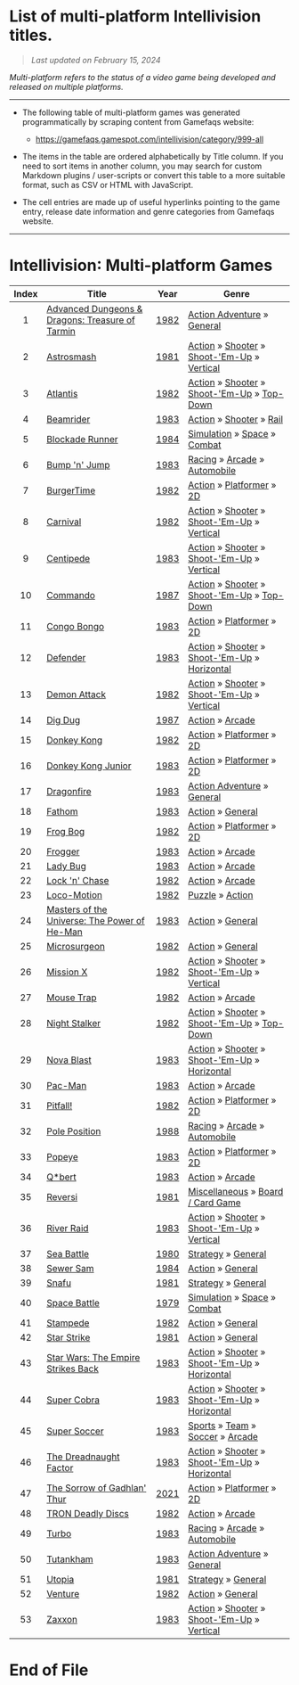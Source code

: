 ﻿# List of multi-platform Intellivision titles.

> *Last updated on February 15, 2024*

_Multi-platform refers to the status of a video game being developed and released on multiple platforms._

-----------------------------

 - The following table of multi-platform games was generated programmatically by scraping content from Gamefaqs website: 

    - https://gamefaqs.gamespot.com/intellivision/category/999-all
      
 - The items in the table are ordered alphabetically by Title column. If you need to sort items in another column, you may search for custom Markdown plugins / user-scripts or convert this table to a more suitable format, such as CSV or HTML with JavaScript.

 - The cell entries are made up of useful hyperlinks pointing to the game entry, release date information and genre categories from Gamefaqs website.

-----------------------------
# Intellivision∶ Multi-platform Games
|Index|Title|Year|Genre|
|:--:|--|--|--|
|1|<a href="https://gamefaqs.gamespot.com/intellivision/576718-advanced-dungeons-and-dragons-treasure-of-tarmin" target="_blank" rel="noopener noreferrer">Advanced Dungeons & Dragons: Treasure of Tarmin</a>|<a href="https://gamefaqs.gamespot.com/intellivision/576718-advanced-dungeons-and-dragons-treasure-of-tarmin/data" target="_blank" rel="noopener noreferrer">1982</a>|<a href="https://gamefaqs.gamespot.com/intellivision/category/163-action-adventure" target="_blank" rel="noopener noreferrer">Action Adventure</a> &raquo; <a href="https://gamefaqs.gamespot.com/intellivision/category/290-action-adventure-general" target="_blank" rel="noopener noreferrer">General</a>|
|2|<a href="https://gamefaqs.gamespot.com/intellivision/576721-astrosmash" target="_blank" rel="noopener noreferrer">Astrosmash</a>|<a href="https://gamefaqs.gamespot.com/intellivision/576721-astrosmash/data" target="_blank" rel="noopener noreferrer">1981</a>|<a href="https://gamefaqs.gamespot.com/intellivision/category/54-action" target="_blank" rel="noopener noreferrer">Action</a> &raquo; <a href="https://gamefaqs.gamespot.com/intellivision/category/55-action-shooter" target="_blank" rel="noopener noreferrer">Shooter</a> &raquo; <a href="https://gamefaqs.gamespot.com/intellivision/category/313-action-shooter-shoot-em-up" target="_blank" rel="noopener noreferrer">Shoot-&#039;Em-Up</a> &raquo; <a href="https://gamefaqs.gamespot.com/intellivision/category/83-action-shooter-shoot-em-up-vertical" target="_blank" rel="noopener noreferrer">Vertical</a>|
|3|<a href="https://gamefaqs.gamespot.com/intellivision/576401-atlantis" target="_blank" rel="noopener noreferrer">Atlantis</a>|<a href="https://gamefaqs.gamespot.com/intellivision/576401-atlantis/data" target="_blank" rel="noopener noreferrer">1982</a>|<a href="https://gamefaqs.gamespot.com/intellivision/category/54-action" target="_blank" rel="noopener noreferrer">Action</a> &raquo; <a href="https://gamefaqs.gamespot.com/intellivision/category/55-action-shooter" target="_blank" rel="noopener noreferrer">Shooter</a> &raquo; <a href="https://gamefaqs.gamespot.com/intellivision/category/313-action-shooter-shoot-em-up" target="_blank" rel="noopener noreferrer">Shoot-&#039;Em-Up</a> &raquo; <a href="https://gamefaqs.gamespot.com/intellivision/category/272-action-shooter-shoot-em-up-top-down" target="_blank" rel="noopener noreferrer">Top-Down</a>|
|4|<a href="https://gamefaqs.gamespot.com/intellivision/576717-beamrider" target="_blank" rel="noopener noreferrer">Beamrider</a>|<a href="https://gamefaqs.gamespot.com/intellivision/576717-beamrider/data" target="_blank" rel="noopener noreferrer">1983</a>|<a href="https://gamefaqs.gamespot.com/intellivision/category/54-action" target="_blank" rel="noopener noreferrer">Action</a> &raquo; <a href="https://gamefaqs.gamespot.com/intellivision/category/55-action-shooter" target="_blank" rel="noopener noreferrer">Shooter</a> &raquo; <a href="https://gamefaqs.gamespot.com/intellivision/category/81-action-shooter-rail" target="_blank" rel="noopener noreferrer">Rail</a>|
|5|<a href="https://gamefaqs.gamespot.com/intellivision/576406-blockade-runner" target="_blank" rel="noopener noreferrer">Blockade Runner</a>|<a href="https://gamefaqs.gamespot.com/intellivision/576406-blockade-runner/data" target="_blank" rel="noopener noreferrer">1984</a>|<a href="https://gamefaqs.gamespot.com/intellivision/category/46-simulation" target="_blank" rel="noopener noreferrer">Simulation</a> &raquo; <a href="https://gamefaqs.gamespot.com/intellivision/category/69-simulation-space" target="_blank" rel="noopener noreferrer">Space</a> &raquo; <a href="https://gamefaqs.gamespot.com/intellivision/category/132-simulation-space-combat" target="_blank" rel="noopener noreferrer">Combat</a>|
|6|<a href="https://gamefaqs.gamespot.com/intellivision/576726-bump-n-jump" target="_blank" rel="noopener noreferrer">Bump 'n' Jump</a>|<a href="https://gamefaqs.gamespot.com/intellivision/576726-bump-n-jump/data" target="_blank" rel="noopener noreferrer">1983</a>|<a href="https://gamefaqs.gamespot.com/intellivision/category/47-racing" target="_blank" rel="noopener noreferrer">Racing</a> &raquo; <a href="https://gamefaqs.gamespot.com/intellivision/category/314-racing-arcade" target="_blank" rel="noopener noreferrer">Arcade</a> &raquo; <a href="https://gamefaqs.gamespot.com/intellivision/category/232-racing-arcade-automobile" target="_blank" rel="noopener noreferrer">Automobile</a>|
|7|<a href="https://gamefaqs.gamespot.com/intellivision/566288-burgertime" target="_blank" rel="noopener noreferrer">BurgerTime</a>|<a href="https://gamefaqs.gamespot.com/intellivision/566288-burgertime/data" target="_blank" rel="noopener noreferrer">1982</a>|<a href="https://gamefaqs.gamespot.com/intellivision/category/54-action" target="_blank" rel="noopener noreferrer">Action</a> &raquo; <a href="https://gamefaqs.gamespot.com/intellivision/category/56-action-platformer" target="_blank" rel="noopener noreferrer">Platformer</a> &raquo; <a href="https://gamefaqs.gamespot.com/intellivision/category/84-action-platformer-2d" target="_blank" rel="noopener noreferrer">2D</a>|
|8|<a href="https://gamefaqs.gamespot.com/intellivision/565581-carnival" target="_blank" rel="noopener noreferrer">Carnival</a>|<a href="https://gamefaqs.gamespot.com/intellivision/565581-carnival/data" target="_blank" rel="noopener noreferrer">1982</a>|<a href="https://gamefaqs.gamespot.com/intellivision/category/54-action" target="_blank" rel="noopener noreferrer">Action</a> &raquo; <a href="https://gamefaqs.gamespot.com/intellivision/category/55-action-shooter" target="_blank" rel="noopener noreferrer">Shooter</a> &raquo; <a href="https://gamefaqs.gamespot.com/intellivision/category/313-action-shooter-shoot-em-up" target="_blank" rel="noopener noreferrer">Shoot-&#039;Em-Up</a> &raquo; <a href="https://gamefaqs.gamespot.com/intellivision/category/83-action-shooter-shoot-em-up-vertical" target="_blank" rel="noopener noreferrer">Vertical</a>|
|9|<a href="https://gamefaqs.gamespot.com/intellivision/576420-centipede" target="_blank" rel="noopener noreferrer">Centipede</a>|<a href="https://gamefaqs.gamespot.com/intellivision/576420-centipede/data" target="_blank" rel="noopener noreferrer">1983</a>|<a href="https://gamefaqs.gamespot.com/intellivision/category/54-action" target="_blank" rel="noopener noreferrer">Action</a> &raquo; <a href="https://gamefaqs.gamespot.com/intellivision/category/55-action-shooter" target="_blank" rel="noopener noreferrer">Shooter</a> &raquo; <a href="https://gamefaqs.gamespot.com/intellivision/category/313-action-shooter-shoot-em-up" target="_blank" rel="noopener noreferrer">Shoot-&#039;Em-Up</a> &raquo; <a href="https://gamefaqs.gamespot.com/intellivision/category/83-action-shooter-shoot-em-up-vertical" target="_blank" rel="noopener noreferrer">Vertical</a>|
|10|<a href="https://gamefaqs.gamespot.com/intellivision/576492-commando" target="_blank" rel="noopener noreferrer">Commando</a>|<a href="https://gamefaqs.gamespot.com/intellivision/576492-commando/data" target="_blank" rel="noopener noreferrer">1987</a>|<a href="https://gamefaqs.gamespot.com/intellivision/category/54-action" target="_blank" rel="noopener noreferrer">Action</a> &raquo; <a href="https://gamefaqs.gamespot.com/intellivision/category/55-action-shooter" target="_blank" rel="noopener noreferrer">Shooter</a> &raquo; <a href="https://gamefaqs.gamespot.com/intellivision/category/313-action-shooter-shoot-em-up" target="_blank" rel="noopener noreferrer">Shoot-&#039;Em-Up</a> &raquo; <a href="https://gamefaqs.gamespot.com/intellivision/category/272-action-shooter-shoot-em-up-top-down" target="_blank" rel="noopener noreferrer">Top-Down</a>|
|11|<a href="https://gamefaqs.gamespot.com/intellivision/576506-congo-bongo" target="_blank" rel="noopener noreferrer">Congo Bongo</a>|<a href="https://gamefaqs.gamespot.com/intellivision/576506-congo-bongo/data" target="_blank" rel="noopener noreferrer">1983</a>|<a href="https://gamefaqs.gamespot.com/intellivision/category/54-action" target="_blank" rel="noopener noreferrer">Action</a> &raquo; <a href="https://gamefaqs.gamespot.com/intellivision/category/56-action-platformer" target="_blank" rel="noopener noreferrer">Platformer</a> &raquo; <a href="https://gamefaqs.gamespot.com/intellivision/category/84-action-platformer-2d" target="_blank" rel="noopener noreferrer">2D</a>|
|12|<a href="https://gamefaqs.gamespot.com/intellivision/576565-defender" target="_blank" rel="noopener noreferrer">Defender</a>|<a href="https://gamefaqs.gamespot.com/intellivision/576565-defender/data" target="_blank" rel="noopener noreferrer">1983</a>|<a href="https://gamefaqs.gamespot.com/intellivision/category/54-action" target="_blank" rel="noopener noreferrer">Action</a> &raquo; <a href="https://gamefaqs.gamespot.com/intellivision/category/55-action-shooter" target="_blank" rel="noopener noreferrer">Shooter</a> &raquo; <a href="https://gamefaqs.gamespot.com/intellivision/category/313-action-shooter-shoot-em-up" target="_blank" rel="noopener noreferrer">Shoot-&#039;Em-Up</a> &raquo; <a href="https://gamefaqs.gamespot.com/intellivision/category/185-action-shooter-shoot-em-up-horizontal" target="_blank" rel="noopener noreferrer">Horizontal</a>|
|13|<a href="https://gamefaqs.gamespot.com/intellivision/576578-demon-attack" target="_blank" rel="noopener noreferrer">Demon Attack</a>|<a href="https://gamefaqs.gamespot.com/intellivision/576578-demon-attack/data" target="_blank" rel="noopener noreferrer">1982</a>|<a href="https://gamefaqs.gamespot.com/intellivision/category/54-action" target="_blank" rel="noopener noreferrer">Action</a> &raquo; <a href="https://gamefaqs.gamespot.com/intellivision/category/55-action-shooter" target="_blank" rel="noopener noreferrer">Shooter</a> &raquo; <a href="https://gamefaqs.gamespot.com/intellivision/category/313-action-shooter-shoot-em-up" target="_blank" rel="noopener noreferrer">Shoot-&#039;Em-Up</a> &raquo; <a href="https://gamefaqs.gamespot.com/intellivision/category/83-action-shooter-shoot-em-up-vertical" target="_blank" rel="noopener noreferrer">Vertical</a>|
|14|<a href="https://gamefaqs.gamespot.com/intellivision/576728-dig-dug" target="_blank" rel="noopener noreferrer">Dig Dug</a>|<a href="https://gamefaqs.gamespot.com/intellivision/576728-dig-dug/data" target="_blank" rel="noopener noreferrer">1987</a>|<a href="https://gamefaqs.gamespot.com/intellivision/category/54-action" target="_blank" rel="noopener noreferrer">Action</a> &raquo; <a href="https://gamefaqs.gamespot.com/intellivision/category/289-action-arcade" target="_blank" rel="noopener noreferrer">Arcade</a>|
|15|<a href="https://gamefaqs.gamespot.com/intellivision/567311-donkey-kong" target="_blank" rel="noopener noreferrer">Donkey Kong</a>|<a href="https://gamefaqs.gamespot.com/intellivision/567311-donkey-kong/data" target="_blank" rel="noopener noreferrer">1982</a>|<a href="https://gamefaqs.gamespot.com/intellivision/category/54-action" target="_blank" rel="noopener noreferrer">Action</a> &raquo; <a href="https://gamefaqs.gamespot.com/intellivision/category/56-action-platformer" target="_blank" rel="noopener noreferrer">Platformer</a> &raquo; <a href="https://gamefaqs.gamespot.com/intellivision/category/84-action-platformer-2d" target="_blank" rel="noopener noreferrer">2D</a>|
|16|<a href="https://gamefaqs.gamespot.com/intellivision/576684-donkey-kong-junior" target="_blank" rel="noopener noreferrer">Donkey Kong Junior</a>|<a href="https://gamefaqs.gamespot.com/intellivision/576684-donkey-kong-junior/data" target="_blank" rel="noopener noreferrer">1983</a>|<a href="https://gamefaqs.gamespot.com/intellivision/category/54-action" target="_blank" rel="noopener noreferrer">Action</a> &raquo; <a href="https://gamefaqs.gamespot.com/intellivision/category/56-action-platformer" target="_blank" rel="noopener noreferrer">Platformer</a> &raquo; <a href="https://gamefaqs.gamespot.com/intellivision/category/84-action-platformer-2d" target="_blank" rel="noopener noreferrer">2D</a>|
|17|<a href="https://gamefaqs.gamespot.com/intellivision/576731-dragonfire" target="_blank" rel="noopener noreferrer">Dragonfire</a>|<a href="https://gamefaqs.gamespot.com/intellivision/576731-dragonfire/data" target="_blank" rel="noopener noreferrer">1983</a>|<a href="https://gamefaqs.gamespot.com/intellivision/category/163-action-adventure" target="_blank" rel="noopener noreferrer">Action Adventure</a> &raquo; <a href="https://gamefaqs.gamespot.com/intellivision/category/290-action-adventure-general" target="_blank" rel="noopener noreferrer">General</a>|
|18|<a href="https://gamefaqs.gamespot.com/intellivision/576790-fathom" target="_blank" rel="noopener noreferrer">Fathom</a>|<a href="https://gamefaqs.gamespot.com/intellivision/576790-fathom/data" target="_blank" rel="noopener noreferrer">1983</a>|<a href="https://gamefaqs.gamespot.com/intellivision/category/54-action" target="_blank" rel="noopener noreferrer">Action</a> &raquo; <a href="https://gamefaqs.gamespot.com/intellivision/category/250-action-general" target="_blank" rel="noopener noreferrer">General</a>|
|19|<a href="https://gamefaqs.gamespot.com/intellivision/567616-frog-bog" target="_blank" rel="noopener noreferrer">Frog Bog</a>|<a href="https://gamefaqs.gamespot.com/intellivision/567616-frog-bog/data" target="_blank" rel="noopener noreferrer">1982</a>|<a href="https://gamefaqs.gamespot.com/intellivision/category/54-action" target="_blank" rel="noopener noreferrer">Action</a> &raquo; <a href="https://gamefaqs.gamespot.com/intellivision/category/56-action-platformer" target="_blank" rel="noopener noreferrer">Platformer</a> &raquo; <a href="https://gamefaqs.gamespot.com/intellivision/category/84-action-platformer-2d" target="_blank" rel="noopener noreferrer">2D</a>|
|20|<a href="https://gamefaqs.gamespot.com/intellivision/576831-frogger" target="_blank" rel="noopener noreferrer">Frogger</a>|<a href="https://gamefaqs.gamespot.com/intellivision/576831-frogger/data" target="_blank" rel="noopener noreferrer">1983</a>|<a href="https://gamefaqs.gamespot.com/intellivision/category/54-action" target="_blank" rel="noopener noreferrer">Action</a> &raquo; <a href="https://gamefaqs.gamespot.com/intellivision/category/289-action-arcade" target="_blank" rel="noopener noreferrer">Arcade</a>|
|21|<a href="https://gamefaqs.gamespot.com/intellivision/576942-lady-bug" target="_blank" rel="noopener noreferrer">Lady Bug</a>|<a href="https://gamefaqs.gamespot.com/intellivision/576942-lady-bug/data" target="_blank" rel="noopener noreferrer">1983</a>|<a href="https://gamefaqs.gamespot.com/intellivision/category/54-action" target="_blank" rel="noopener noreferrer">Action</a> &raquo; <a href="https://gamefaqs.gamespot.com/intellivision/category/289-action-arcade" target="_blank" rel="noopener noreferrer">Arcade</a>|
|22|<a href="https://gamefaqs.gamespot.com/intellivision/576733-lock-n-chase" target="_blank" rel="noopener noreferrer">Lock 'n' Chase</a>|<a href="https://gamefaqs.gamespot.com/intellivision/576733-lock-n-chase/data" target="_blank" rel="noopener noreferrer">1982</a>|<a href="https://gamefaqs.gamespot.com/intellivision/category/54-action" target="_blank" rel="noopener noreferrer">Action</a> &raquo; <a href="https://gamefaqs.gamespot.com/intellivision/category/289-action-arcade" target="_blank" rel="noopener noreferrer">Arcade</a>|
|23|<a href="https://gamefaqs.gamespot.com/intellivision/576983-loco-motion" target="_blank" rel="noopener noreferrer">Loco-Motion</a>|<a href="https://gamefaqs.gamespot.com/intellivision/576983-loco-motion/data" target="_blank" rel="noopener noreferrer">1982</a>|<a href="https://gamefaqs.gamespot.com/intellivision/category/173-puzzle" target="_blank" rel="noopener noreferrer">Puzzle</a> &raquo; <a href="https://gamefaqs.gamespot.com/intellivision/category/282-puzzle-action" target="_blank" rel="noopener noreferrer">Action</a>|
|24|<a href="https://gamefaqs.gamespot.com/intellivision/577004-masters-of-the-universe-the-power-of-he-man" target="_blank" rel="noopener noreferrer">Masters of the Universe: The Power of He-Man</a>|<a href="https://gamefaqs.gamespot.com/intellivision/577004-masters-of-the-universe-the-power-of-he-man/data" target="_blank" rel="noopener noreferrer">1983</a>|<a href="https://gamefaqs.gamespot.com/intellivision/category/54-action" target="_blank" rel="noopener noreferrer">Action</a> &raquo; <a href="https://gamefaqs.gamespot.com/intellivision/category/250-action-general" target="_blank" rel="noopener noreferrer">General</a>|
|25|<a href="https://gamefaqs.gamespot.com/intellivision/577027-microsurgeon" target="_blank" rel="noopener noreferrer">Microsurgeon</a>|<a href="https://gamefaqs.gamespot.com/intellivision/577027-microsurgeon/data" target="_blank" rel="noopener noreferrer">1982</a>|<a href="https://gamefaqs.gamespot.com/intellivision/category/54-action" target="_blank" rel="noopener noreferrer">Action</a> &raquo; <a href="https://gamefaqs.gamespot.com/intellivision/category/250-action-general" target="_blank" rel="noopener noreferrer">General</a>|
|26|<a href="https://gamefaqs.gamespot.com/intellivision/576734-mission-x" target="_blank" rel="noopener noreferrer">Mission X</a>|<a href="https://gamefaqs.gamespot.com/intellivision/576734-mission-x/data" target="_blank" rel="noopener noreferrer">1982</a>|<a href="https://gamefaqs.gamespot.com/intellivision/category/54-action" target="_blank" rel="noopener noreferrer">Action</a> &raquo; <a href="https://gamefaqs.gamespot.com/intellivision/category/55-action-shooter" target="_blank" rel="noopener noreferrer">Shooter</a> &raquo; <a href="https://gamefaqs.gamespot.com/intellivision/category/313-action-shooter-shoot-em-up" target="_blank" rel="noopener noreferrer">Shoot-&#039;Em-Up</a> &raquo; <a href="https://gamefaqs.gamespot.com/intellivision/category/83-action-shooter-shoot-em-up-vertical" target="_blank" rel="noopener noreferrer">Vertical</a>|
|27|<a href="https://gamefaqs.gamespot.com/intellivision/577083-mouse-trap" target="_blank" rel="noopener noreferrer">Mouse Trap</a>|<a href="https://gamefaqs.gamespot.com/intellivision/577083-mouse-trap/data" target="_blank" rel="noopener noreferrer">1982</a>|<a href="https://gamefaqs.gamespot.com/intellivision/category/54-action" target="_blank" rel="noopener noreferrer">Action</a> &raquo; <a href="https://gamefaqs.gamespot.com/intellivision/category/289-action-arcade" target="_blank" rel="noopener noreferrer">Arcade</a>|
|28|<a href="https://gamefaqs.gamespot.com/intellivision/576735-night-stalker" target="_blank" rel="noopener noreferrer">Night Stalker</a>|<a href="https://gamefaqs.gamespot.com/intellivision/576735-night-stalker/data" target="_blank" rel="noopener noreferrer">1982</a>|<a href="https://gamefaqs.gamespot.com/intellivision/category/54-action" target="_blank" rel="noopener noreferrer">Action</a> &raquo; <a href="https://gamefaqs.gamespot.com/intellivision/category/55-action-shooter" target="_blank" rel="noopener noreferrer">Shooter</a> &raquo; <a href="https://gamefaqs.gamespot.com/intellivision/category/313-action-shooter-shoot-em-up" target="_blank" rel="noopener noreferrer">Shoot-&#039;Em-Up</a> &raquo; <a href="https://gamefaqs.gamespot.com/intellivision/category/272-action-shooter-shoot-em-up-top-down" target="_blank" rel="noopener noreferrer">Top-Down</a>|
|29|<a href="https://gamefaqs.gamespot.com/intellivision/577095-nova-blast" target="_blank" rel="noopener noreferrer">Nova Blast</a>|<a href="https://gamefaqs.gamespot.com/intellivision/577095-nova-blast/data" target="_blank" rel="noopener noreferrer">1983</a>|<a href="https://gamefaqs.gamespot.com/intellivision/category/54-action" target="_blank" rel="noopener noreferrer">Action</a> &raquo; <a href="https://gamefaqs.gamespot.com/intellivision/category/55-action-shooter" target="_blank" rel="noopener noreferrer">Shooter</a> &raquo; <a href="https://gamefaqs.gamespot.com/intellivision/category/313-action-shooter-shoot-em-up" target="_blank" rel="noopener noreferrer">Shoot-&#039;Em-Up</a> &raquo; <a href="https://gamefaqs.gamespot.com/intellivision/category/185-action-shooter-shoot-em-up-horizontal" target="_blank" rel="noopener noreferrer">Horizontal</a>|
|30|<a href="https://gamefaqs.gamespot.com/intellivision/577135-pac-man" target="_blank" rel="noopener noreferrer">Pac-Man</a>|<a href="https://gamefaqs.gamespot.com/intellivision/577135-pac-man/data" target="_blank" rel="noopener noreferrer">1983</a>|<a href="https://gamefaqs.gamespot.com/intellivision/category/54-action" target="_blank" rel="noopener noreferrer">Action</a> &raquo; <a href="https://gamefaqs.gamespot.com/intellivision/category/289-action-arcade" target="_blank" rel="noopener noreferrer">Arcade</a>|
|31|<a href="https://gamefaqs.gamespot.com/intellivision/577189-pitfall" target="_blank" rel="noopener noreferrer">Pitfall!</a>|<a href="https://gamefaqs.gamespot.com/intellivision/577189-pitfall/data" target="_blank" rel="noopener noreferrer">1982</a>|<a href="https://gamefaqs.gamespot.com/intellivision/category/54-action" target="_blank" rel="noopener noreferrer">Action</a> &raquo; <a href="https://gamefaqs.gamespot.com/intellivision/category/56-action-platformer" target="_blank" rel="noopener noreferrer">Platformer</a> &raquo; <a href="https://gamefaqs.gamespot.com/intellivision/category/84-action-platformer-2d" target="_blank" rel="noopener noreferrer">2D</a>|
|32|<a href="https://gamefaqs.gamespot.com/intellivision/577190-pole-position" target="_blank" rel="noopener noreferrer">Pole Position</a>|<a href="https://gamefaqs.gamespot.com/intellivision/577190-pole-position/data" target="_blank" rel="noopener noreferrer">1988</a>|<a href="https://gamefaqs.gamespot.com/intellivision/category/47-racing" target="_blank" rel="noopener noreferrer">Racing</a> &raquo; <a href="https://gamefaqs.gamespot.com/intellivision/category/314-racing-arcade" target="_blank" rel="noopener noreferrer">Arcade</a> &raquo; <a href="https://gamefaqs.gamespot.com/intellivision/category/232-racing-arcade-automobile" target="_blank" rel="noopener noreferrer">Automobile</a>|
|33|<a href="https://gamefaqs.gamespot.com/intellivision/577191-popeye" target="_blank" rel="noopener noreferrer">Popeye</a>|<a href="https://gamefaqs.gamespot.com/intellivision/577191-popeye/data" target="_blank" rel="noopener noreferrer">1983</a>|<a href="https://gamefaqs.gamespot.com/intellivision/category/54-action" target="_blank" rel="noopener noreferrer">Action</a> &raquo; <a href="https://gamefaqs.gamespot.com/intellivision/category/56-action-platformer" target="_blank" rel="noopener noreferrer">Platformer</a> &raquo; <a href="https://gamefaqs.gamespot.com/intellivision/category/84-action-platformer-2d" target="_blank" rel="noopener noreferrer">2D</a>|
|34|<a href="https://gamefaqs.gamespot.com/intellivision/577214-qbert" target="_blank" rel="noopener noreferrer">Q*bert</a>|<a href="https://gamefaqs.gamespot.com/intellivision/577214-qbert/data" target="_blank" rel="noopener noreferrer">1983</a>|<a href="https://gamefaqs.gamespot.com/intellivision/category/54-action" target="_blank" rel="noopener noreferrer">Action</a> &raquo; <a href="https://gamefaqs.gamespot.com/intellivision/category/289-action-arcade" target="_blank" rel="noopener noreferrer">Arcade</a>|
|35|<a href="https://gamefaqs.gamespot.com/intellivision/577217-reversi" target="_blank" rel="noopener noreferrer">Reversi</a>|<a href="https://gamefaqs.gamespot.com/intellivision/577217-reversi/data" target="_blank" rel="noopener noreferrer">1981</a>|<a href="https://gamefaqs.gamespot.com/intellivision/category/49-miscellaneous" target="_blank" rel="noopener noreferrer">Miscellaneous</a> &raquo; <a href="https://gamefaqs.gamespot.com/intellivision/category/227-miscellaneous-board-card-game" target="_blank" rel="noopener noreferrer">Board / Card Game</a>|
|36|<a href="https://gamefaqs.gamespot.com/intellivision/577223-river-raid" target="_blank" rel="noopener noreferrer">River Raid</a>|<a href="https://gamefaqs.gamespot.com/intellivision/577223-river-raid/data" target="_blank" rel="noopener noreferrer">1983</a>|<a href="https://gamefaqs.gamespot.com/intellivision/category/54-action" target="_blank" rel="noopener noreferrer">Action</a> &raquo; <a href="https://gamefaqs.gamespot.com/intellivision/category/55-action-shooter" target="_blank" rel="noopener noreferrer">Shooter</a> &raquo; <a href="https://gamefaqs.gamespot.com/intellivision/category/313-action-shooter-shoot-em-up" target="_blank" rel="noopener noreferrer">Shoot-&#039;Em-Up</a> &raquo; <a href="https://gamefaqs.gamespot.com/intellivision/category/83-action-shooter-shoot-em-up-vertical" target="_blank" rel="noopener noreferrer">Vertical</a>|
|37|<a href="https://gamefaqs.gamespot.com/intellivision/565864-sea-battle" target="_blank" rel="noopener noreferrer">Sea Battle</a>|<a href="https://gamefaqs.gamespot.com/intellivision/565864-sea-battle/data" target="_blank" rel="noopener noreferrer">1980</a>|<a href="https://gamefaqs.gamespot.com/intellivision/category/45-strategy" target="_blank" rel="noopener noreferrer">Strategy</a> &raquo; <a href="https://gamefaqs.gamespot.com/intellivision/category/253-strategy-general" target="_blank" rel="noopener noreferrer">General</a>|
|38|<a href="https://gamefaqs.gamespot.com/intellivision/576736-sewer-sam" target="_blank" rel="noopener noreferrer">Sewer Sam</a>|<a href="https://gamefaqs.gamespot.com/intellivision/576736-sewer-sam/data" target="_blank" rel="noopener noreferrer">1984</a>|<a href="https://gamefaqs.gamespot.com/intellivision/category/54-action" target="_blank" rel="noopener noreferrer">Action</a> &raquo; <a href="https://gamefaqs.gamespot.com/intellivision/category/250-action-general" target="_blank" rel="noopener noreferrer">General</a>|
|39|<a href="https://gamefaqs.gamespot.com/intellivision/565759-snafu" target="_blank" rel="noopener noreferrer">Snafu</a>|<a href="https://gamefaqs.gamespot.com/intellivision/565759-snafu/data" target="_blank" rel="noopener noreferrer">1981</a>|<a href="https://gamefaqs.gamespot.com/intellivision/category/45-strategy" target="_blank" rel="noopener noreferrer">Strategy</a> &raquo; <a href="https://gamefaqs.gamespot.com/intellivision/category/253-strategy-general" target="_blank" rel="noopener noreferrer">General</a>|
|40|<a href="https://gamefaqs.gamespot.com/intellivision/566357-space-battle" target="_blank" rel="noopener noreferrer">Space Battle</a>|<a href="https://gamefaqs.gamespot.com/intellivision/566357-space-battle/data" target="_blank" rel="noopener noreferrer">1979</a>|<a href="https://gamefaqs.gamespot.com/intellivision/category/46-simulation" target="_blank" rel="noopener noreferrer">Simulation</a> &raquo; <a href="https://gamefaqs.gamespot.com/intellivision/category/69-simulation-space" target="_blank" rel="noopener noreferrer">Space</a> &raquo; <a href="https://gamefaqs.gamespot.com/intellivision/category/132-simulation-space-combat" target="_blank" rel="noopener noreferrer">Combat</a>|
|41|<a href="https://gamefaqs.gamespot.com/intellivision/577275-stampede" target="_blank" rel="noopener noreferrer">Stampede</a>|<a href="https://gamefaqs.gamespot.com/intellivision/577275-stampede/data" target="_blank" rel="noopener noreferrer">1982</a>|<a href="https://gamefaqs.gamespot.com/intellivision/category/54-action" target="_blank" rel="noopener noreferrer">Action</a> &raquo; <a href="https://gamefaqs.gamespot.com/intellivision/category/250-action-general" target="_blank" rel="noopener noreferrer">General</a>|
|42|<a href="https://gamefaqs.gamespot.com/intellivision/576738-star-strike" target="_blank" rel="noopener noreferrer">Star Strike</a>|<a href="https://gamefaqs.gamespot.com/intellivision/576738-star-strike/data" target="_blank" rel="noopener noreferrer">1981</a>|<a href="https://gamefaqs.gamespot.com/intellivision/category/54-action" target="_blank" rel="noopener noreferrer">Action</a> &raquo; <a href="https://gamefaqs.gamespot.com/intellivision/category/250-action-general" target="_blank" rel="noopener noreferrer">General</a>|
|43|<a href="https://gamefaqs.gamespot.com/intellivision/576770-star-wars-the-empire-strikes-back" target="_blank" rel="noopener noreferrer">Star Wars: The Empire Strikes Back</a>|<a href="https://gamefaqs.gamespot.com/intellivision/576770-star-wars-the-empire-strikes-back/data" target="_blank" rel="noopener noreferrer">1983</a>|<a href="https://gamefaqs.gamespot.com/intellivision/category/54-action" target="_blank" rel="noopener noreferrer">Action</a> &raquo; <a href="https://gamefaqs.gamespot.com/intellivision/category/55-action-shooter" target="_blank" rel="noopener noreferrer">Shooter</a> &raquo; <a href="https://gamefaqs.gamespot.com/intellivision/category/313-action-shooter-shoot-em-up" target="_blank" rel="noopener noreferrer">Shoot-&#039;Em-Up</a> &raquo; <a href="https://gamefaqs.gamespot.com/intellivision/category/185-action-shooter-shoot-em-up-horizontal" target="_blank" rel="noopener noreferrer">Horizontal</a>|
|44|<a href="https://gamefaqs.gamespot.com/intellivision/577277-super-cobra" target="_blank" rel="noopener noreferrer">Super Cobra</a>|<a href="https://gamefaqs.gamespot.com/intellivision/577277-super-cobra/data" target="_blank" rel="noopener noreferrer">1983</a>|<a href="https://gamefaqs.gamespot.com/intellivision/category/54-action" target="_blank" rel="noopener noreferrer">Action</a> &raquo; <a href="https://gamefaqs.gamespot.com/intellivision/category/55-action-shooter" target="_blank" rel="noopener noreferrer">Shooter</a> &raquo; <a href="https://gamefaqs.gamespot.com/intellivision/category/313-action-shooter-shoot-em-up" target="_blank" rel="noopener noreferrer">Shoot-&#039;Em-Up</a> &raquo; <a href="https://gamefaqs.gamespot.com/intellivision/category/185-action-shooter-shoot-em-up-horizontal" target="_blank" rel="noopener noreferrer">Horizontal</a>|
|45|<a href="https://gamefaqs.gamespot.com/intellivision/577285-super-soccer" target="_blank" rel="noopener noreferrer">Super Soccer</a>|<a href="https://gamefaqs.gamespot.com/intellivision/577285-super-soccer/data" target="_blank" rel="noopener noreferrer">1983</a>|<a href="https://gamefaqs.gamespot.com/intellivision/category/43-sports" target="_blank" rel="noopener noreferrer">Sports</a> &raquo; <a href="https://gamefaqs.gamespot.com/intellivision/category/91-sports-team" target="_blank" rel="noopener noreferrer">Team</a> &raquo; <a href="https://gamefaqs.gamespot.com/intellivision/category/100-sports-team-soccer" target="_blank" rel="noopener noreferrer">Soccer</a> &raquo; <a href="https://gamefaqs.gamespot.com/intellivision/category/210-sports-team-soccer-arcade" target="_blank" rel="noopener noreferrer">Arcade</a>|
|46|<a href="https://gamefaqs.gamespot.com/intellivision/576705-the-dreadnaught-factor" target="_blank" rel="noopener noreferrer">The Dreadnaught Factor</a>|<a href="https://gamefaqs.gamespot.com/intellivision/576705-the-dreadnaught-factor/data" target="_blank" rel="noopener noreferrer">1983</a>|<a href="https://gamefaqs.gamespot.com/intellivision/category/54-action" target="_blank" rel="noopener noreferrer">Action</a> &raquo; <a href="https://gamefaqs.gamespot.com/intellivision/category/55-action-shooter" target="_blank" rel="noopener noreferrer">Shooter</a> &raquo; <a href="https://gamefaqs.gamespot.com/intellivision/category/313-action-shooter-shoot-em-up" target="_blank" rel="noopener noreferrer">Shoot-&#039;Em-Up</a> &raquo; <a href="https://gamefaqs.gamespot.com/intellivision/category/185-action-shooter-shoot-em-up-horizontal" target="_blank" rel="noopener noreferrer">Horizontal</a>|
|47|<a href="https://gamefaqs.gamespot.com/intellivision/360096-the-sorrow-of-gadhlan-thur" target="_blank" rel="noopener noreferrer">The Sorrow of Gadhlan' Thur</a>|<a href="https://gamefaqs.gamespot.com/intellivision/360096-the-sorrow-of-gadhlan-thur/data" target="_blank" rel="noopener noreferrer">2021</a>|<a href="https://gamefaqs.gamespot.com/intellivision/category/54-action" target="_blank" rel="noopener noreferrer">Action</a> &raquo; <a href="https://gamefaqs.gamespot.com/intellivision/category/56-action-platformer" target="_blank" rel="noopener noreferrer">Platformer</a> &raquo; <a href="https://gamefaqs.gamespot.com/intellivision/category/84-action-platformer-2d" target="_blank" rel="noopener noreferrer">2D</a>|
|48|<a href="https://gamefaqs.gamespot.com/intellivision/576743-tron-deadly-discs" target="_blank" rel="noopener noreferrer">TRON Deadly Discs</a>|<a href="https://gamefaqs.gamespot.com/intellivision/576743-tron-deadly-discs/data" target="_blank" rel="noopener noreferrer">1982</a>|<a href="https://gamefaqs.gamespot.com/intellivision/category/54-action" target="_blank" rel="noopener noreferrer">Action</a> &raquo; <a href="https://gamefaqs.gamespot.com/intellivision/category/289-action-arcade" target="_blank" rel="noopener noreferrer">Arcade</a>|
|49|<a href="https://gamefaqs.gamespot.com/intellivision/577303-turbo" target="_blank" rel="noopener noreferrer">Turbo</a>|<a href="https://gamefaqs.gamespot.com/intellivision/577303-turbo/data" target="_blank" rel="noopener noreferrer">1983</a>|<a href="https://gamefaqs.gamespot.com/intellivision/category/47-racing" target="_blank" rel="noopener noreferrer">Racing</a> &raquo; <a href="https://gamefaqs.gamespot.com/intellivision/category/314-racing-arcade" target="_blank" rel="noopener noreferrer">Arcade</a> &raquo; <a href="https://gamefaqs.gamespot.com/intellivision/category/232-racing-arcade-automobile" target="_blank" rel="noopener noreferrer">Automobile</a>|
|50|<a href="https://gamefaqs.gamespot.com/intellivision/577304-tutankham" target="_blank" rel="noopener noreferrer">Tutankham</a>|<a href="https://gamefaqs.gamespot.com/intellivision/577304-tutankham/data" target="_blank" rel="noopener noreferrer">1983</a>|<a href="https://gamefaqs.gamespot.com/intellivision/category/163-action-adventure" target="_blank" rel="noopener noreferrer">Action Adventure</a> &raquo; <a href="https://gamefaqs.gamespot.com/intellivision/category/290-action-adventure-general" target="_blank" rel="noopener noreferrer">General</a>|
|51|<a href="https://gamefaqs.gamespot.com/intellivision/563050-utopia" target="_blank" rel="noopener noreferrer">Utopia</a>|<a href="https://gamefaqs.gamespot.com/intellivision/563050-utopia/data" target="_blank" rel="noopener noreferrer">1981</a>|<a href="https://gamefaqs.gamespot.com/intellivision/category/45-strategy" target="_blank" rel="noopener noreferrer">Strategy</a> &raquo; <a href="https://gamefaqs.gamespot.com/intellivision/category/253-strategy-general" target="_blank" rel="noopener noreferrer">General</a>|
|52|<a href="https://gamefaqs.gamespot.com/intellivision/577305-venture" target="_blank" rel="noopener noreferrer">Venture</a>|<a href="https://gamefaqs.gamespot.com/intellivision/577305-venture/data" target="_blank" rel="noopener noreferrer">1982</a>|<a href="https://gamefaqs.gamespot.com/intellivision/category/54-action" target="_blank" rel="noopener noreferrer">Action</a> &raquo; <a href="https://gamefaqs.gamespot.com/intellivision/category/250-action-general" target="_blank" rel="noopener noreferrer">General</a>|
|53|<a href="https://gamefaqs.gamespot.com/intellivision/577364-zaxxon" target="_blank" rel="noopener noreferrer">Zaxxon</a>|<a href="https://gamefaqs.gamespot.com/intellivision/577364-zaxxon/data" target="_blank" rel="noopener noreferrer">1983</a>|<a href="https://gamefaqs.gamespot.com/intellivision/category/54-action" target="_blank" rel="noopener noreferrer">Action</a> &raquo; <a href="https://gamefaqs.gamespot.com/intellivision/category/55-action-shooter" target="_blank" rel="noopener noreferrer">Shooter</a> &raquo; <a href="https://gamefaqs.gamespot.com/intellivision/category/313-action-shooter-shoot-em-up" target="_blank" rel="noopener noreferrer">Shoot-&#039;Em-Up</a> &raquo; <a href="https://gamefaqs.gamespot.com/intellivision/category/83-action-shooter-shoot-em-up-vertical" target="_blank" rel="noopener noreferrer">Vertical</a>|

# End of File